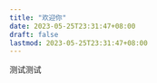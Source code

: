 ```yaml
---
title: "欢迎你"
date: 2023-05-25T23:31:47+08:00
draft: false
lastmod: 2023-05-25T23:31:47+08:00
---
```


测试测试